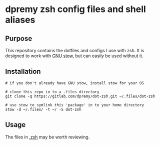# dpremy zsh config files and shell aliases

## Purpose

This repository contains the dotfiles and configs I use with zsh. It is designed to work with [GNU stow](https://www.gnu.org/software/stow/), but can easily be used without it.

## Installation

```shell
# if you don't already have GNU stow, install stow for your OS

# clone this repo in to a .files directory
git clone -q https://gitlab.com/dpremy/dot-zsh.git ~/.files/dot-zsh

# use stow to symlink this 'package' in to your home directory
stow -d ~/.files/ -t ~/ -S dot-zsh
```

## Usage

The files in [.zsh](.zsh) may be worth reviewing.
